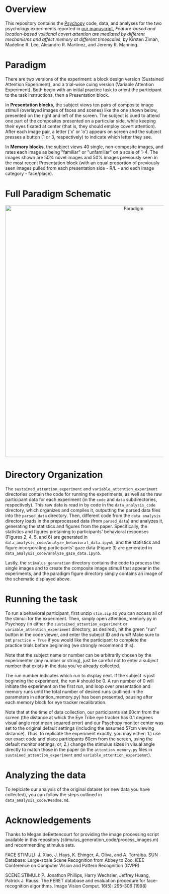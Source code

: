 # Overview

This repository contains the [Psychopy](http://psychopy.org/) code, data, and analyses for the two psychology experiments reported in [our manuscript](https://psyarxiv.com/2ps6e), <i>Feature-based and location-based volitional covert attention are mediated by different mechanisms and affect memory at different timescales</i>, by Kirsten Ziman, Madeline R. Lee, Alejandro R. Martinez, and Jeremy R. Manning.

# Paradigm

There are two versions of the experiment: a block design version (Sustained Attention Experiment), and a trial-wise cuing version (Variable Attention Experiment). Both begin with an initial practice task to orient the participant to the task instructions, then a Presentation block.

In <b>Presentation blocks</b>, the subject views ten pairs of composite image stimuli (overlayed images of faces and scenes) like the one shown below, presented on the right and left of the screen. The subject is cued to attend one part of the composites presented on a particular side, while keeping their eyes fixated at center (that is, they should employ covert attention). After each image pair, a letter ('x' or 'o') appears on screen and the subject presses a button (1 or 3, respectively) to indicate which letter they see.<br />

In <b>Memory blocks</b>, the subject views 40 single, non-composite images, and rates each image as being "familiar" or "unfamiliar" on a scale of 1-4. The images shown are 50% novel images and 50% images previously seen in the most recent Presentation block (with an equal proportion of previously seen images pulled from each presentation side - R/L - and each image category - face/place).

 
 # Full Paradigm Schematic
 
<center><img style="display: inline" src="paradigm_figure/paradigm_and_key.jpg" alt="Paradigm" width="800"> </center>

# Directory Organization

The `sustained_attention_experiment` and `variable_attention_experiment` directories contain the code for running the experiments, as well as the raw participant data for each experiment (in the `code` and `data` subdirectories, respectively). This raw data is read in by code in the `data_analysis_code` directory, which organizes and compiles it, outputting the parsed data files into the `parsed_data` directory. Then, different code from the `data analysis` directory loads in the preprocessed data (from `parsed_data`) and analyzes it, generating the statistics and figures from the paper. Specifically, the statistics and figures pretaining to participants' behavioral responses (Figures 2, 4, 5, and 6) are generated in `data_analysis_code/analyze_behavioral_data.ipynb`, and the statistics and figure incorporating participants' gaze data (Figure 3) are generated in `data_analysis_code/analyze_gaze_data.ipynb`.

Lastly, the `stimulus_generation` directory contains the code to process the single images and to create the composite image stimuli that appear in the experiments, and the paradigm figure directory simply contains an image of the schematic displayed above. 

# Running the task

To run a behavioral participant, first unzip `stim.zip` so you can access all of the stimuli for the experiment. Then, simply open attention_memory.py in Psychopy (in either the `sustained_attention_experiment` or `variable_attention_experiment` directory, as desired), hit the green "run" button in the code viewer, and enter the subejct ID and run#! Make sure to set `practice = True` if you would like the participant to complete the practice trials before beginning (we strongly recommend this).

Note that the subject name or number can be arbitrarily chosen by the experimenter (any number or string), just be careful not to enter a subject number that exists in the data you've already collected.

The run number indicates which run to display next. If the subject is just beginning the experiment, the run # should be 0. A run number of 0 will initiate the experiment on the first run, and loop over presentation and memory runs until the total number of desired runs (outlined in the parameters in attention_memory.py) has been presented, pausing after each memory block for eye tracker recalibration. 

Note that at the time of data collection, our participants sat 60cm from the screen (the distance at whick the Eye Tribe eye tracker has 0.1 degrees visual angle root mean squared error) and our Psychopy monitor center was set to the original default settings (including the assumed 57cm viewing distance). Thus, to replicate the experiment exactly, you may either: 1.) use our exact code and place participants 60cm from the screen, using the default monitor settings, or, 2.) change the stimulus sizes in visual angle directly to match those in the paper (in the `attention_memory.py` files in `sustained_attention_experiment` and `variable_attention_experiemnt`).

# Analyzing the data

To replciate our analysis of the original dataset (or new data you have collected), you can follow the steps outlined in `data_analysis_code/Readme.md`.

# Acknowledgements
Thanks to Megan deBettencourt for providing the image processing script available in this repository (stimulus_generation_code/process_images.m) and recommending stimulus sets. 


FACE STIMULI:
J. Xiao, J. Hays, K. Ehinger, A. Oliva, and A. Torralba.
SUN Database: Large-scale Scene Recognition from Abbey to Zoo.
IEEE Conference on Computer Vision and Pattern Recognition (CVPR)

SCENE STIMULI:
P. Jonathon Phillips, Harry Wechsler, Jeffrey Huang, Patrick J. Rauss: The FERET database and evaluation procedure for face-recognition algorithms. Image Vision Comput. 16(5): 295-306 (1998)

